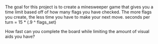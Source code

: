 The goal for this project is to create a minesweeper game that gives you a time limit based off of how many flags you have checked. The more flags you create, the less time you have to make your next move.
seconds per turn = 15 * (.9 ^ flags_set)

How fast can you complete the board while limiting the amount of visual aids you have?